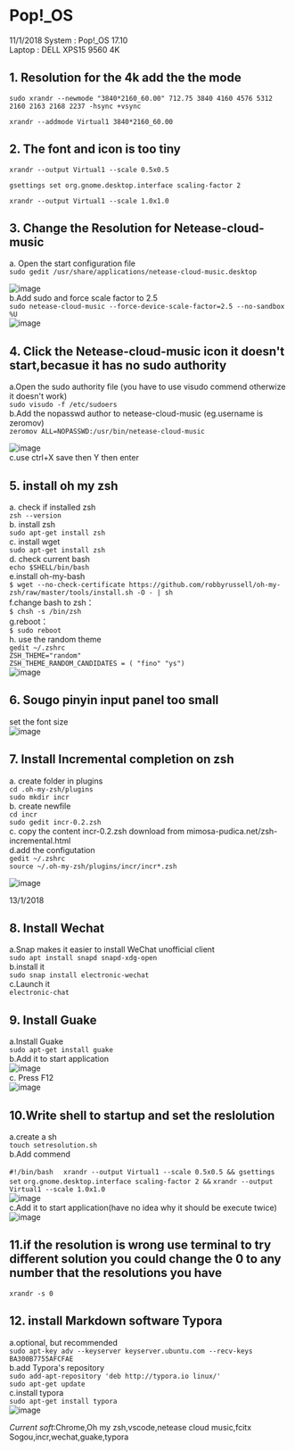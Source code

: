 # Pop!_OS


11/1/2018
System : Pop!_OS 17.10  
Laptop : DELL XPS15 9560 4K  

## 1. Resolution for the 4k add the the mode   
  

`sudo xrandr --newmode "3840*2160_60.00" 712.75 3840 4160 4576 5312 2160 2163 2168 2237 -hsync +vsync`

`xrandr --addmode Virtual1 3840*2160_60.00`

## 2. The font and icon is too tiny 

`xrandr --output Virtual1 --scale 0.5x0.5`  

`gsettings set org.gnome.desktop.interface scaling-factor 2`

`xrandr --output Virtual1 --scale 1.0x1.0`

## 3. Change the Resolution for Netease-cloud-music 

a. Open the start configuration file  
`sudo gedit /usr/share/applications/netease-cloud-music.desktop`  

![image](https://github.com/hanxuwu/Learning-Linux/blob/master/Pop!_OS/SCREENSHOT/NETEASE1.PNG)  
b.Add sudo and force scale factor to 2.5  
`sudo netease-cloud-music --force-device-scale-factor=2.5 --no-sandbox %U`  
![image](https://github.com/hanxuwu/Learning-Linux/blob/master/Pop!_OS/SCREENSHOT/NETEASE2.PNG)  
## 4. Click the Netease-cloud-music icon it doesn't start,becasue it has no sudo authority

a.Open the sudo authority file (you have to use visudo commend otherwize it doesn't work)   
`sudo visudo -f /etc/sudoers`  
b.Add the nopasswd author to netease-cloud-music  (eg.username is zeromov)  
`zeromov ALL=NOPASSWD:/usr/bin/netease-cloud-music`  

![image](https://github.com/hanxuwu/Learning-Linux/blob/master/Pop!_OS/SCREENSHOT/NETEASE3.PNG)  
c.use ctrl+X save   then  Y  then  enter

## 5. install oh my zsh
a. check if installed zsh  
`zsh --version`  
b. install zsh  
`sudo apt-get install zsh`  
c. install wget  
`sudo apt-get install zsh`  
d. check current bash  
`echo $SHELL/bin/bash`  
e.install oh-my-bash  
`$ wget --no-check-certificate https://github.com/robbyrussell/oh-my-zsh/raw/master/tools/install.sh -O - | sh`  
f.change bash to zsh：  
`$ chsh -s /bin/zsh`  
g.reboot：  
`$ sudo reboot`  
h. use the random theme  
`gedit ~/.zshrc`  
`ZSH_THEME="random"`  
`ZSH_THEME_RANDOM_CANDIDATES = ( "fino" "ys")`  
![image](https://github.com/hanxuwu/Learning-Linux/blob/master/Pop!_OS/SCREENSHOT/ZSH.PNG) 

## 6. Sougo pinyin input panel too small  
set the font size  
![image](https://github.com/hanxuwu/Learning-Linux/blob/master/Pop!_OS/SCREENSHOT/SOUGO.PNG) 

## 7. Install Incremental completion on zsh  
a. create folder in plugins  
`cd .oh-my-zsh/plugins`  
`sudo mkdir incr`  
b. create newfile  
`cd incr`  
`sudo gedit incr-0.2.zsh`  
c. copy the content incr-0.2.zsh download from mimosa-pudica.net/zsh-incremental.html  
d.add the configutation  
`gedit ~/.zshrc`  
`source ~/.oh-my-zsh/plugins/incr/incr*.zsh`  

![image](https://github.com/hanxuwu/Learning-Linux/blob/master/Pop!_OS/SCREENSHOT/ZSH1.PNG) 

13/1/2018
## 8. Install Wechat  
a.Snap makes it easier to install WeChat unofficial client  
`sudo apt install snapd snapd-xdg-open`  
b.install it  
`sudo snap install electronic-wechat`   
c.Launch it  
`electronic-chat` 

## 9. Install Guake  
a.Install Guake  
`sudo apt-get install guake`  
b.Add it to start application  
![image](https://github.com/hanxuwu/Learning-Linux/blob/master/Pop!_OS/SCREENSHOT/GUAKE.PNG)  
c. Press F12  
![image](https://github.com/hanxuwu/Learning-Linux/blob/master/Pop!_OS/SCREENSHOT/GUAKE2.PNG) 


## 10.Write shell to startup and set the reslolution  
a.create a sh  
`touch setresolution.sh`  
b.Add commend

`#!/bin/bash` ` 
xrandr --output Virtual1 --scale 0.5x0.5 && gsettings set` `org.gnome.desktop.interface scaling-factor 2 &&` `xrandr --output Virtual1 --scale 1.0x1.0`  
![image](https://github.com/hanxuwu/Learning-Linux/blob/master/Pop!_OS/SCREENSHOT/RES.PNG)  
c.Add it to start application(have no idea why it should be execute twice)  
![image](https://github.com/hanxuwu/Learning-Linux/blob/master/Pop!_OS/SCREENSHOT/RES2.PNG) 

## 11.if the resolution is wrong use terminal to try different solution you could change the 0 to any number that the resolutions you have  

`xrandr -s 0`  

## 12. install Markdown software Typora   

a.optional, but recommended  
`sudo apt-key adv --keyserver keyserver.ubuntu.com --recv-keys BA300B7755AFCFAE`  
b.add Typora's repository  
`sudo add-apt-repository 'deb http://typora.io linux/'`  
`sudo apt-get update`   
c.install typora  
`sudo apt-get install typora`  
![image](https://github.com/hanxuwu/Learning-Linux/blob/master/Pop!_OS/SCREENSHOT/TYPORA.PNG) 



















*Current soft*:Chrome,Oh my zsh,vscode,netease cloud music,fcitx Sogou,incr,wechat,guake,typora









